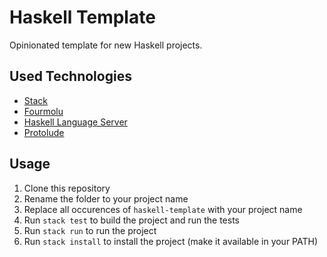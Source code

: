 # Haskell Template

Opinionated template for new Haskell projects.


## Used Technologies

- [Stack](https://docs.haskellstack.org/en/stable/README/)
- [Fourmolu](https://fourmolu.github.io)
- [Haskell Language Server ](https://github.com/haskell/haskell-language-server)
- [Protolude](https://github.com/protolude/protolude)


## Usage

1. Clone this repository
1. Rename the folder to your project name
1. Replace all occurences of `haskell-template` with your project name
1. Run `stack test` to build the project and run the tests
1. Run `stack run` to run the project
1. Run `stack install` to install the project (make it available in your PATH)

